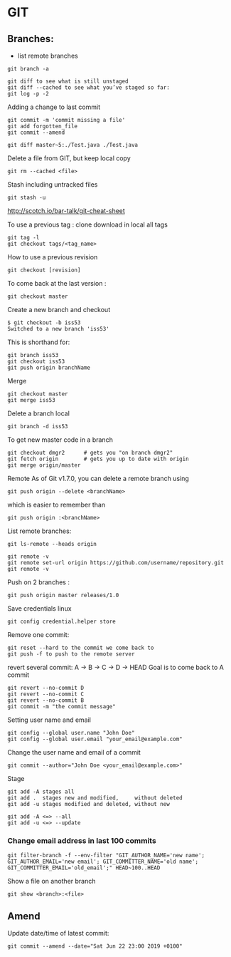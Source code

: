 # GIT

## Branches:
- list remote branches
```
git branch -a
```

```
git diff to see what is still unstaged
git diff --cached to see what you’ve staged so far:
git log -p -2
```

Adding a change to last commit
```
git commit -m 'commit missing a file'
git add forgotten_file
git commit --amend
```

```
git diff master~5:./Test.java ./Test.java
```

Delete a file from GIT, but keep local copy
```
git rm --cached <file>
```

Stash including untracked files
```
git stash -u
```

http://scotch.io/bar-talk/git-cheat-sheet

To use a previous tag :
clone download in local all tags
```
git tag -l
git checkout tags/<tag_name>
```

How to use a previous revision
```
git checkout [revision]
```

To come back at the last version : 
```
git checkout master
```

Create a new branch and checkout
```
$ git checkout -b iss53
Switched to a new branch 'iss53'
```


This is shorthand for:

```
git branch iss53
git checkout iss53
git push origin branchName
```

Merge
```
git checkout master
git merge iss53
```

Delete a branch local
```
git branch -d iss53
```

To get new master code in a branch
```
git checkout dmgr2      # gets you "on branch dmgr2"
git fetch origin        # gets you up to date with origin
git merge origin/master
```

Remote
As of Git v1.7.0, you can delete a remote branch using

```
git push origin --delete <branchName>
```

which is easier to remember than

```
git push origin :<branchName>
```

List remote branches:
```
git ls-remote --heads origin
```
```
git remote -v
git remote set-url origin https://github.com/username/repository.git
git remote -v
```

Push on 2 branches :
```
git push origin master releases/1.0
```

Save credentials linux
```
git config credential.helper store
```


Remove one commit:
```
git reset --hard to the commit we come back to
git push -f to push to the remote server
```

revert several commit:
A -> B -> C -> D -> HEAD
Goal is to come back to A commit
```
git revert --no-commit D
git revert --no-commit C
git revert --no-commit B
git commit -m "the commit message"
```

Setting user name and email
```
git config --global user.name "John Doe"
git config --global user.email "your_email@example.com"
```

Change the user name and email of a commit
```
git commit --author="John Doe <your_email@example.com>"
```

Stage
```
git add -A stages all
git add .  stages new and modified, 	without deleted
git add -u stages modified and deleted, without new

git add -A <=> --all
git add -u <=> --update
```


### Change email address in last 100 commits
```
git filter-branch -f --env-filter "GIT_AUTHOR_NAME='new name'; GIT_AUTHOR_EMAIL='new email'; GIT_COMMITTER_NAME='old name'; GIT_COMMITTER_EMAIL='old_email';" HEAD~100..HEAD
```

Show a file on another branch
```
git show <branch>:<file>
```

## Amend
Update date/time of latest commit:
```
git commit --amend --date="Sat Jun 22 23:00 2019 +0100"
```
